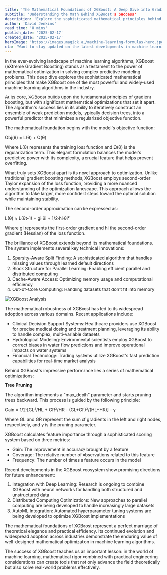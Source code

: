 ```yaml
---
title: 'The Mathematical Foundations of XGBoost: A Deep Dive into Gradient Boosting Excellence'
subtitle: 'Understanding the Math Behind XGBoost's Success'
description: 'Explore the sophisticated mathematical principles behind XGBoost, one of the most powerful machine learning algorithms. From its fundamental gradient boosting foundations to advanced optimization techniques, discover how XGBoost achieves its remarkable performance through elegant mathematical formulations and practical engineering innovations.'
author: 'David Jenkins'
read_time: '8 mins'
publish_date: '2025-02-17'
created_date: '2025-02-17'
heroImage: 'https://images.magick.ai/machine-learning-formulas-hero.jpg'
cta: 'Want to stay updated on the latest developments in machine learning and algorithmic innovations? Follow us on LinkedIn for in-depth technical analysis and industry insights!'
---
```


In the ever-evolving landscape of machine learning algorithms, XGBoost (eXtreme Gradient Boosting) stands as a testament to the power of mathematical optimization in solving complex predictive modeling problems. This deep dive explores the sophisticated mathematical principles that make XGBoost one of the most powerful and widely-used machine learning algorithms in the industry.

At its core, XGBoost builds upon the fundamental principles of gradient boosting, but with significant mathematical optimizations that set it apart. The algorithm's success lies in its ability to iteratively construct an ensemble of weak prediction models, typically decision trees, into a powerful predictor that minimizes a regularized objective function.

The mathematical foundation begins with the model's objective function:

Obj(θ) = L(θ) + Ω(θ)

Where L(θ) represents the training loss function and Ω(θ) is the regularization term. This elegant formulation balances the model's predictive power with its complexity, a crucial feature that helps prevent overfitting.

What truly sets XGBoost apart is its novel approach to optimization. Unlike traditional gradient boosting methods, XGBoost employs second-order Taylor expansion of the loss function, providing a more nuanced understanding of the optimization landscape. This approach allows the algorithm to take larger, more confident steps toward the optimal solution while maintaining stability.

The second-order approximation can be expressed as:

L(θ) ≈ L(θt-1) + gi·θi + 1/2·hi·θi²

Where gi represents the first-order gradient and hi the second-order gradient (Hessian) of the loss function.

The brilliance of XGBoost extends beyond its mathematical foundations. The system implements several key technical innovations:

1. Sparsity-Aware Split Finding: A sophisticated algorithm that handles missing values through learned default directions
2. Block Structure for Parallel Learning: Enabling efficient parallel and distributed computing
3. Cache-Aware Access: Optimizing memory usage and computational efficiency
4. Out-of-Core Computing: Handling datasets that don't fit into memory

![XGBoost Analysis](https://i.magick.ai/P_ML/173842691100_magick_img.webp)

The mathematical robustness of XGBoost has led to its widespread adoption across various domains. Recent applications include:

- Clinical Decision Support Systems: Healthcare providers use XGBoost for precise medical dosing and treatment planning, leveraging its ability to handle complex, multi-variable datasets
- Hydrological Modeling: Environmental scientists employ XGBoost to correct biases in water flow predictions and improve operational impacts on water systems
- Financial Technology: Trading systems utilize XGBoost's fast prediction capabilities for real-time market analysis

Behind XGBoost's impressive performance lies a series of mathematical optimizations:

**Tree Pruning**

The algorithm implements a "max_depth" parameter and starts pruning trees backward. This process is guided by the following principle:

Gain = 1/2·[GL²/HL + GR²/HR - (GL+GR)²/(HL+HR)] - γ

Where GL and GR represent the sum of gradients in the left and right nodes, respectively, and γ is the pruning parameter.

XGBoost calculates feature importance through a sophisticated scoring system based on three metrics:
- Gain: The improvement in accuracy brought by a feature
- Coverage: The relative number of observations related to this feature
- Frequency: The number of times a feature occurs in the model

Recent developments in the XGBoost ecosystem show promising directions for future enhancement:

1. Integration with Deep Learning: Research is ongoing to combine XGBoost with neural networks for handling both structured and unstructured data
2. Distributed Computing Optimizations: New approaches to parallel computing are being developed to handle increasingly large datasets
3. AutoML Integration: Automated hyperparameter tuning systems are being developed to optimize XGBoost implementations

The mathematical foundations of XGBoost represent a perfect marriage of theoretical elegance and practical efficiency. Its continued evolution and widespread adoption across industries demonstrate the enduring value of well-designed mathematical optimization in machine learning algorithms.

The success of XGBoost teaches us an important lesson: in the world of machine learning, mathematical rigor combined with practical engineering considerations can create tools that not only advance the field theoretically but also solve real-world problems effectively.